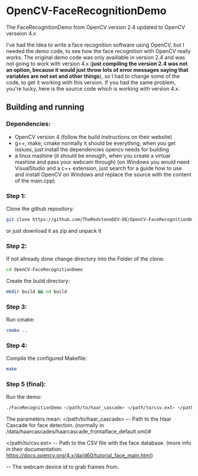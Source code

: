 # OpenCV-FaceRecognitionDemo
The FaceRecognitionDemo from OpenCV version 2.4 updated to OpenCV verseion 4.x

I've had the Idea to write a face recognition software using OpenCV, but I needed the demo code, to see how the face recognition with OpenCV really works.
The original demo code was only availlable in version 2.4 and was not going to work with version 4.x (**just compiling the version 2.4 was not an option,
because it would just throw lots of error messages saying that variables are not set and other things**), 
so I had to change some of the code, to get it working with this version. If you had the same problem, you're lucky, here is the source code which is 
working with version 4.x.

## Building and running

### Dependencies:
- OpenCV version 4 (follow the build instructions on their website)
- g++, make, cmake
normally it should be everything, when you get issiues,
just install the dependencies opencv needs for building
- a linux mashine (it should be enougth, when you create a virtual mashine and pass your webcam through)
(on Windows you would need VisualStudio and a c++ extension, just search for a guide how to use and install OpenCV on Windows and replace 
the source with the  content of the main.cpp)

### Step 1:
Clone the github repository:
```bash
git clone https://github.com/TheRedstoneDEV-DE/OpenCV-FaceRecognitionDemo.git
```
or just download it as zip and unpack it

### Step 2:

If not allready done change directory into the Folder of the clone:
```bash
cd OpenCV-FaceRecognitionDemo
```

Create the build directory:
```bash
mkdir build && cd build
```

### Step 3:
Run cmake:
```bash
cmake ..
```

### Step 4:
Compile the configured Makefile:
```bash
make
```

### Step 5 (final):
Run the demo:
```bash
./FaceRecognitionDemo </path/to/haar_cascade> </path/to/csv.ext> </path/to/device id>
```

The parameters mean:
</path/to/haar_cascade> -- Path to the Haar Cascade for face detection. (normally in <OpenCVInstallationDir>/data/haarcascades/haarcascade_frontalface_default.xml)#

</path/to/csv.ext> -- Path to the CSV file with the face database. (more info in their documentation: <https://docs.opencv.org/4.x/da/d60/tutorial_face_main.html>)

<device id> -- The webcam device id to grab frames from.



